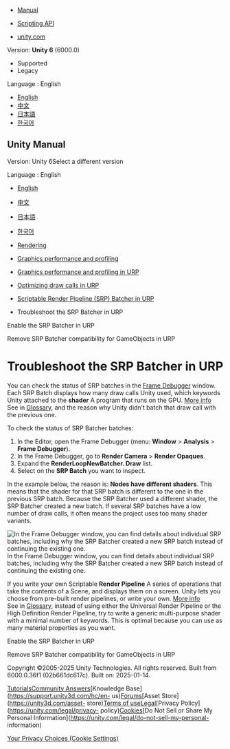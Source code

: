 [](https://docs.unity3d.com)

  * [Manual](../Manual/index.html)
  * [Scripting API](../ScriptReference/index.html)

  * [unity.com](https://unity.com/)

Version: **Unity 6** (6000.0)

  * Supported
  * Legacy

Language : English

  * [English](/Manual/SRPBatcher-Profile.html)
  * [中文](/cn/current/Manual/SRPBatcher-Profile.html)
  * [日本語](/ja/current/Manual/SRPBatcher-Profile.html)
  * [한국어](/kr/current/Manual/SRPBatcher-Profile.html)

[](https://docs.unity3d.com)

## Unity Manual

Version: Unity 6Select a different version

Language : English

  * [English](/Manual/SRPBatcher-Profile.html)
  * [中文](/cn/current/Manual/SRPBatcher-Profile.html)
  * [日本語](/ja/current/Manual/SRPBatcher-Profile.html)
  * [한국어](/kr/current/Manual/SRPBatcher-Profile.html)

  * [Rendering](rendering-and-post-processing.html)
  * [Graphics performance and profiling](graphics-performance-profiling.html)
  * [Graphics performance and profiling in URP](graphics-performance-and-profiling-in-urp.html)
  * [Optimizing draw calls in URP](reduce-draw-calls-landing-urp.html)
  * [Scriptable Render Pipeline (SRP) Batcher in URP](SRPBatcher-landing.html)
  * Troubleshoot the SRP Batcher in URP

[](SRPBatcher-Enable.html)

Enable the SRP Batcher in URP

[](SRPBatcher-Incompatible.html)

Remove SRP Batcher compatibility for GameObjects in URP

# Troubleshoot the SRP Batcher in URP

You can check the status of SRP batches in the [Frame
Debugger](FrameDebugger.html) window. Each SRP Batch displays how many draw
calls Unity used, which keywords Unity attached to the **shader** A program
that runs on the GPU. [More info](Shaders.html)  
See in [Glossary](Glossary.html#Shader), and the reason why Unity didn’t batch
that draw call with the previous one.

To check the status of SRP Batcher batches:

  1. In the Editor, open the Frame Debugger (menu: **Window** > **Analysis** > **Frame Debugger**).
  2. In the Frame Debugger, go to **Render Camera** > **Render Opaques**.
  3. Expand the **RenderLoopNewBatcher. Draw** list.
  4. Select on the **SRP Batch** you want to inspect.

In the example below, the reason is: **Nodes have different shaders**. This
means that the shader for that SRP batch is different to the one in the
previous SRP batch. Because the SRP Batcher used a different shader, the SRP
Batcher created a new batch. If several SRP batches have a low number of draw
calls, it often means the project uses too many shader variants.

![In the Frame Debugger window, you can find details about individual SRP
batches, including why the SRP Batcher created a new SRP batch instead of
continuing the existing
one.](../uploads/Main/SRP_Batcher_batch_information.png) In the Frame Debugger
window, you can find details about individual SRP batches, including why the
SRP Batcher created a new SRP batch instead of continuing the existing one.

If you write your own Scriptable **Render Pipeline** A series of operations
that take the contents of a Scene, and displays them on a screen. Unity lets
you choose from pre-built render pipelines, or write your own. [More
info](render-pipelines.html)  
See in [Glossary](Glossary.html#Renderpipeline), instead of using either the
Universal Render Pipeline or the High Definition Render Pipeline, try to write
a generic multi-purpose shader with a minimal number of keywords. This is
optimal because you can use as many material properties as you want.

[](SRPBatcher-Enable.html)

Enable the SRP Batcher in URP

[](SRPBatcher-Incompatible.html)

Remove SRP Batcher compatibility for GameObjects in URP

Copyright ©2005-2025 Unity Technologies. All rights reserved. Built from
6000.0.36f1 (02b661dc617c). Built on: 2025-01-14.

[Tutorials](https://learn.unity.com/)[Community
Answers](https://answers.unity3d.com)[Knowledge
Base](https://support.unity3d.com/hc/en-
us)[Forums](https://forum.unity3d.com)[Asset Store](https://unity3d.com/asset-
store)[Terms of
use](https://docs.unity3d.com/Manual/TermsOfUse.html)[Legal](https://unity.com/legal)[Privacy
Policy](https://unity.com/legal/privacy-
policy)[Cookies](https://unity.com/legal/cookie-policy)[Do Not Sell or Share
My Personal Information](https://unity.com/legal/do-not-sell-my-personal-
information)

[Your Privacy Choices (Cookie Settings)](javascript:void\(0\);)

